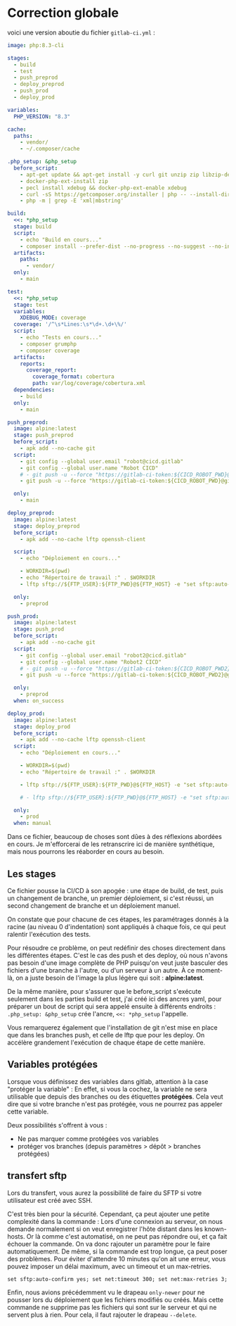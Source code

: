 # Correction globale
voici une version aboutie du fichier `gitlab-ci.yml` :

```yml
image: php:8.3-cli

stages:
  - build
  - test
  - push_preprod
  - deploy_preprod
  - push_prod
  - deploy_prod

variables:
  PHP_VERSION: "8.3"

cache:
  paths:
    - vendor/
    - ~/.composer/cache

.php_setup: &php_setup
  before_script:
    - apt-get update && apt-get install -y curl git unzip zip libzip-dev zlib1g-dev
    - docker-php-ext-install zip
    - pecl install xdebug && docker-php-ext-enable xdebug
    - curl -sS https://getcomposer.org/installer | php -- --install-dir=/usr/local/bin --filename=composer
    - php -m | grep -E 'xml|mbstring'

build:
  <<: *php_setup
  stage: build
  script:
    - echo "Build en cours..."
    - composer install --prefer-dist --no-progress --no-suggest --no-interaction
  artifacts:
    paths:
      - vendor/
  only:
    - main

test:
  <<: *php_setup
  stage: test
  variables:
    XDEBUG_MODE: coverage
  coverage: '/^\s*Lines:\s*\d+.\d+\%/'
  script:
    - echo "Tests en cours..."
    - composer grumphp
    - composer coverage
  artifacts:
    reports:
      coverage_report:
        coverage_format: cobertura
        path: var/log/coverage/cobertura.xml
  dependencies:
    - build
  only:
    - main

push_preprod:
  image: alpine:latest
  stage: push_preprod
  before_script:
    - apk add --no-cache git
  script:
    - git config --global user.email "robot@cicd.gitlab"
    - git config --global user.name "Robot CICD"
    # - git push -u --force "https://gitlab-ci-token:${CICD_ROBOT_PWD}@gitlab.com/unsiteavous/cicd.git" HEAD:refs/heads/preprod
    - git push -u --force "https://gitlab-ci-token:${CICD_ROBOT_PWD}@git.captp.fr/theophile/tests-et-ci-cd.git" HEAD:refs/heads/preprod

  only:
    - main

deploy_preprod:
  image: alpine:latest
  stage: deploy_preprod
  before_script:
    - apk add --no-cache lftp openssh-client

  script:
    - echo "Déploiement en cours..."

    - WORKDIR=$(pwd)
    - echo "Répertoire de travail :" . $WORKDIR
    - lftp sftp://${FTP_USER}:${FTP_PWD}@${FTP_HOST} -e "set sftp:auto-confirm yes; set net:timeout 300; set net:max-retries 3; cd ./deploy_test/; mirror -R -v --only-newer --delete --exclude .git/ --exclude .gitignore --exclude-glob '*.yml' --exclude-glob '*.disabled' --exclude vendor/ --exclude composer.json --exclude composer.lock --exclude tests/ --exclude-glob '*.xml' --exclude src/Tests $WORKDIR/ ./; quit"

  only:
    - preprod

push_prod:
  image: alpine:latest
  stage: push_prod
  before_script:
    - apk add --no-cache git
  script:
    - git config --global user.email "robot2@cicd.gitlab"
    - git config --global user.name "Robot2 CICD"
    # - git push -u --force "https://gitlab-ci-token:${CICD_ROBOT_PWD2}@gitlab.com/unsiteavous/cicd.git" HEAD:refs/heads/prod
    - git push -u --force "https://gitlab-ci-token:${CICD_ROBOT_PWD2}@git.captp.fr/theophile/tests-et-ci-cd.git" HEAD:refs/heads/prod

  only: 
    - preprod
  when: on_success

deploy_prod:
  image: alpine:latest
  stage: deploy_prod
  before_script:
    - apk add --no-cache lftp openssh-client
  script:
    - echo "Déploiement en cours..."

    - WORKDIR=$(pwd)
    - echo "Répertoire de travail :" . $WORKDIR

    - lftp sftp://${FTP_USER}:${FTP_PWD}@${FTP_HOST} -e "set sftp:auto-confirm yes; set net:timeout 300; set net:max-retries 3; cd ./deploy_test/; mirror -R -v --only-newer --delete --exclude .git/ --exclude .gitignore --exclude-glob '*.yml' --exclude-glob '*.disabled' --exclude vendor/ --exclude composer.json --exclude composer.lock --exclude tests/ --exclude-glob '*.xml' --exclude src/Tests $WORKDIR/ ./; quit"

    # - lftp sftp://${FTP_USER}:${FTP_PWD}@${FTP_HOST} -e "set sftp:auto-confirm yes; cd ./deploy_test/; mrm -r *; mirror -R -v --exclude .git/ --exclude .gitignore --exclude-glob '*.yml' --exclude vendor/ --exclude composer.json --exclude composer.lock --exclude tests/ --exclude-glob '*.xml' --exclude src/Tests $WORKDIR/ ./; quit"

  only:
    - prod
  when: manual
```

Dans ce fichier, beaucoup de choses sont dûes à des réflexions abordées en cours. Je m'efforcerai de les retranscrire ici de manière synthétique, mais nous pourrons les réaborder en cours au besoin.

## Les **stages**
Ce fichier pousse la CI/CD à son apogée : une étape de build, de test, puis un changement de branche, un premier déploiement, si c'est réussi, un second changement de branche et un déploiement manuel.

On constate que pour chacune de ces étapes, les paramétrages donnés à la racine (au niveau 0 d'indentation) sont appliqués à chaque fois, ce qui peut ralentir l'exécution des tests.

Pour résoudre ce problème, on peut redéfinir des choses directement dans les différentes étapes. C'est le cas des push et des deploy, où nous n'avons pas besoin d'une image complète de PHP puisqu'on veut juste basculer des fichiers d'une branche à l'autre, ou d'un serveur à un autre. À ce moment-là, on a juste besoin de l'image la plus légère qui soit : **alpine:latest**.

De la même manière, pour s'assurer que le before_script s'exécute seulement dans les parties build et test, j'ai créé ici des ancres yaml, pour préparer un bout de script qui sera appelé ensuite à différents endroits : `.php_setup: &php_setup` crée l'ancre, `<<: *php_setup` l'appelle.

Vous remarquerez également que l'installation de git n'est mise en place que dans les branches push, et celle de lftp que pour les deploy. On accélère grandement l'exécution de chaque étape de cette manière.

## Variables protégées
Lorsque vous définissez des variables dans gitlab, attention à la case "protéger la variable" : En effet, si vous la cochez, la variable ne sera utilisable que depuis des branches ou des étiquettes **protégées**. Cela veut dire que si votre branche n'est pas protégée, vous ne pourrez pas appeler cette variable.

Deux possibilités s'offrent à vous : 
- Ne pas marquer comme protégées vos variables
- protéger vos branches (depuis paramètres > dépôt > branches protégées)

## transfert sftp
Lors du transfert, vous aurez la possibilité de faire du SFTP si votre utilisateur est créé avec SSH. 

C'est très bien pour la sécurité. Cependant, ça peut ajouter une petite complexité dans la commande : Lors d'une connexion au serveur, on nous demande normalement si on veut enregistrer l'hôte distant dans les known-hosts. Or là comme c'est automatisé, on ne peut pas répondre oui, et ça fait échouer la commande. On va donc rajouter un paramètre pour le faire automatiquement. De même, si la commande est trop longue, ça peut poser des problèmes. Pour éviter d'attendre 10 minutes qu'on ait une erreur, vous pouvez imposer un délai maximum, avec un timeout et un max-retries. 

`set sftp:auto-confirm yes; set net:timeout 300; set net:max-retries 3;`

Enfin, nous avions précédemment vu le drapeau `only-newer` pour ne pousser lors du déploiement que les fichiers modifiés ou créés. Mais cette commande ne supprime pas les fichiers qui sont sur le serveur et qui ne servent plus à rien. Pour cela, il faut rajouter le drapeau `--delete`. 

